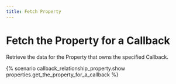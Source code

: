 ```yaml
---
title: Fetch Property
---
```


# Fetch the Property for a Callback

Retrieve the data for the Property that owns the specified Callback.

{% scenario callback_relationship_property.show properties.get_the_property_for_a_callback %}
